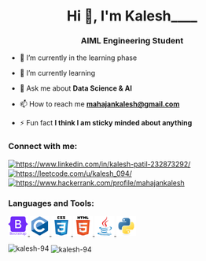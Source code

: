 <h1 align="center">Hi 👋, I'm Kalesh____</h1>
<h3 align="center">AIML Engineering Student</h3>

- 🔭 I’m currently in the learning phase

- 🌱 I’m currently learning 

- 💬 Ask me about **Data Science & AI**

- 📫 How to reach me **mahajankalesh@gmail.com**

- ⚡ Fun fact **I think I am sticky minded about anything**

<h3 align="left">Connect with me:</h3>
<p align="left">
<a href="https://linkedin.com/in/https://www.linkedin.com/in/kalesh-patil-232873292/" target="blank"><img align="center" src="https://raw.githubusercontent.com/rahuldkjain/github-profile-readme-generator/master/src/images/icons/Social/linked-in-alt.svg" alt="https://www.linkedin.com/in/kalesh-patil-232873292/" height="30" width="40" /></a>
<a href="https://www.leetcode.com/https://leetcode.com/u/kalesh_094/" target="blank"><img align="center" src="https://raw.githubusercontent.com/rahuldkjain/github-profile-readme-generator/master/src/images/icons/Social/leet-code.svg" alt="https://leetcode.com/u/kalesh_094/" height="30" width="40" /></a>
<a href="[https://www.hackerearth.com/https://www.hackerrank.com/profile/mahajankalesh](https://www.hackerrank.com/dashboard)" target="blank"><img align="center" src="[https://raw.githubusercontent.com/rahuldkjain/github-profile-readme-generator/master/src/images/icons/Social/hackerearth.svg](https://www.google.com/url?sa=i&url=https%3A%2F%2Fwww.facebook.com%2Fhackerrank%2F&psig=AOvVaw19a67oQcnUPb-DImtcwQln&ust=1737753858883000&source=images&cd=vfe&opi=89978449&ved=0CBQQjRxqFwoTCMiIp97jjIsDFQAAAAAdAAAAABAE)" alt="https://www.hackerrank.com/profile/mahajankalesh" height="30" width="40" /></a>
</p>

<h3 align="left">Languages and Tools:</h3>
<p align="left"> <a href="https://getbootstrap.com" target="_blank" rel="noreferrer"> <img src="https://raw.githubusercontent.com/devicons/devicon/master/icons/bootstrap/bootstrap-plain-wordmark.svg" alt="bootstrap" width="40" height="40"/> </a> <a href="https://www.cprogramming.com/" target="_blank" rel="noreferrer"> <img src="https://raw.githubusercontent.com/devicons/devicon/master/icons/c/c-original.svg" alt="c" width="40" height="40"/> </a> <a href="https://www.w3schools.com/css/" target="_blank" rel="noreferrer"> <img src="https://raw.githubusercontent.com/devicons/devicon/master/icons/css3/css3-original-wordmark.svg" alt="css3" width="40" height="40"/> </a> <a href="https://www.w3.org/html/" target="_blank" rel="noreferrer"> <img src="https://raw.githubusercontent.com/devicons/devicon/master/icons/html5/html5-original-wordmark.svg" alt="html5" width="40" height="40"/> </a> <a href="https://www.java.com" target="_blank" rel="noreferrer"> <img src="https://raw.githubusercontent.com/devicons/devicon/master/icons/java/java-original.svg" alt="java" width="40" height="40"/> </a> <a href="https://www.python.org" target="_blank" rel="noreferrer"> <img src="https://raw.githubusercontent.com/devicons/devicon/master/icons/python/python-original.svg" alt="python" width="40" height="40"/> </a> </p>

<p><img align="left" src="https://github-readme-stats.vercel.app/api/top-langs?username=kalesh-94&show_icons=true&locale=en&layout=compact" alt="kalesh-94" /></p>

<p>&nbsp;<img align="center" src="https://github-readme-stats.vercel.app/api?username=kalesh-94&show_icons=true&locale=en" alt="kalesh-94" /></p>
